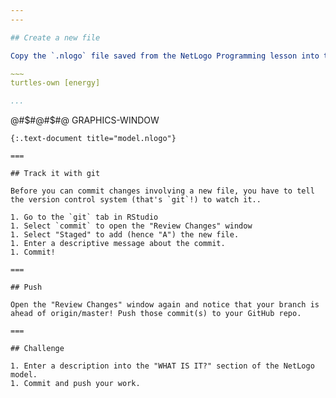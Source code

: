 ```yaml
---
---

## Create a new file

Copy the `.nlogo` file saved from the NetLogo Programming lesson into this directory:

~~~
turtles-own [energy]

...
```


@#$#@#$#@
GRAPHICS-WINDOW
~~~
{:.text-document title="model.nlogo"}

===

## Track it with git

Before you can commit changes involving a new file, you have to tell the version control system (that's `git`!) to watch it..

1. Go to the `git` tab in RStudio
1. Select `commit` to open the "Review Changes" window
1. Select "Staged" to add (hence "A") the new file.
1. Enter a descriptive message about the commit.
1. Commit!

===

## Push

Open the "Review Changes" window again and notice that your branch is ahead of origin/master! Push those commit(s) to your GitHub repo.

===

## Challenge

1. Enter a description into the "WHAT IS IT?" section of the NetLogo model.
1. Commit and push your work.
